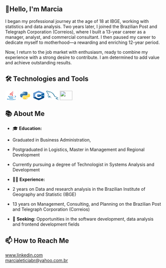 ## 👋Hello, I'm Marcia

I began my professional journey at the age of 18 at IBGE, working with statistics and data analysis. Two years later, I joined the Brazilian Post and Telegraph Corporation (Correios), where I built a 13-year career as a manager, analyst, and commercial consultant. I then paused my career to dedicate myself to motherhood—a rewarding and enriching 12-year period.

Now, I return to the job market with enthusiasm, ready to combine my experience with a strong desire to contribute.
I am determined to add value and achieve outstanding results.

## 🛠️ Technologies and Tools

<p align="left">
  <img align="center" height="30" width="40" src="https://raw.githubusercontent.com/devicons/devicon/master/icons/java/java-original.svg">
  <img align="center" height="30" width="40" src="https://raw.githubusercontent.com/devicons/devicon/master/icons/python/python-original.svg">
  <img align="center" height="30" width="40" src="https://raw.githubusercontent.com/devicons/devicon/master/icons/cplusplus/cplusplus-original.svg">
  <img align="center" height="30" width="40" src="https://raw.githubusercontent.com/devicons/devicon/master/icons/mysql/mysql-original.svg">
  <img align="center" height="30" width="40" src="https://cdn.jsdelivr.net/gh/devicons/devicon@latest/icons/c/c-original.svg" />
</p>

## 📚 About Me

- 🎓 **Education:** 

- Graduated in Business Administration,

- Postgraduated in Logistics, Master in Management and Regional Development

- Currently pursuing a degree of Technologist in Systems Analysis and Development


- 🧑‍🏫 **Experience:** 

- 2 years on Data and research analysis in the Brazilian Institute of Geography and Statistic  (IBGE)

- 13 years on Management, Consulting, and Planning on the Brazilian Post and Telegraph Corporation (Correios)

- 🚀 **Seeking:** Opportunities in the software development, data analysis and frontend development fields
  
## 📫 How to Reach Me

<a href="www.linkedin.com" target="_blank">www.linkedin.com</a> <br/>
<a href="mailto:marcialeticiabr@yahoo.com.br">marcialeticiabr@yahoo.com.br</a>


